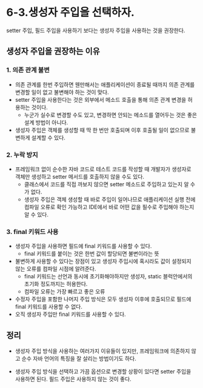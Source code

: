 # 6-3.생성자 주입을 선택하자.

setter 주입, 필드 주입을 사용하기 보다는 생성자 주입을 사용하는 것을 권장한다. 

## 생성자 주입을 권장하는 이유

### 1. 의존 관계 불변

- 의존 관계를 한번 주입하면  웬만해서는 애플리케이션이 종료될 때까지 의존 관계를 변경할 일이 없고 불변해야 하는 것이 맞다.
- setter 주입을 사용한다는 것은 외부에서 메소드 호출을 통해 의존 관계 변경을 허용하는 것이다.
    - 누군가 실수로 변경할 수도 있고, 변경하면 안되는 메소드를 열어두는 것은 좋은 설계 방법이 아니다.
- 생성자 주입은 객체를 생성할 때 딱 한 번만 호출되며 이후 호출될 일이 없으므로 불변하게 설계할 수 있다.

### 2. 누락 방지

- 프레임워크 없이 순수한 자바 코드로 테스트 코드를 작성할 때 개발자가 생성자로 객체만 생성하고 setter 메서드를 호출하지 않을 수도 있다.
    - 클래스에서 코드를 직접 까보지 않으면 setter 메소드로 주입하고 있는지 알 수가 없다.
    - 생성자 주입은 객체 생성할 때 바로 주입이 일어나므로 애플리케이션 실행 전에 컴파일 오류로 확인 가능하고 IDE에서 바로 어떤 값을 필수로 주입해야 하는지 알 수 있다.

### 3. final 키워드 사용

- 생성자 주입을 사용하면 필드에 final 키워드를 사용할 수 있다.
    - final 키워드를 붙이는 것은 한번 값이 할당되면 불변이라는 뜻
- 불변하게 사용할 수 있다는 장점이 있고 생성자 주입시에 혹시라도 값이 설정되지 않는 오류를 컴파일 시점에 알려준다.
    - final 키워드는 선언과 동시에 초기화해야하지만 생성자, static 블럭안에서의 초기화 정도까지는 허용한다.
    - 컴파일 오류는 가장 빠르고 좋은 오류
- 수정자 주입을 포함한 나머지 주입 방식은 모두 생성자 이후에 호출되므로 필드에 final 키워드를 사용할 수 없다.
- 오직 생성자 주입만 final 키워드를 사용할 수 있다.

## 정리

- 생성자 주입 방식을 사용하는 여러가지 이유들이 있지만, 프레임워크에 의존하지 않고 순수 자바 언어의 특징을 잘 살리는 방법이기도 하다.

- 생성자 주입 방식을 선택하고 가끔 옵션으로 변경할 상황이 있다면 setter 주입을 사용하면 된다. 필드 주입은 사용하지 않는 것이 좋다.
